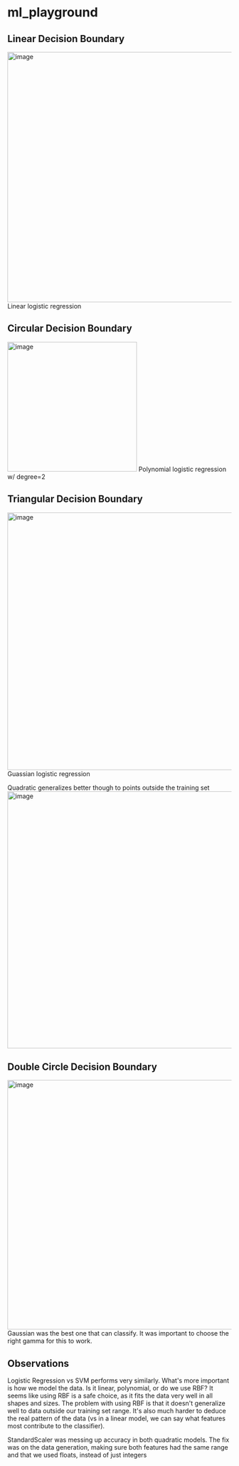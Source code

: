 # ml_playground
## Linear Decision Boundary

<img width="562" alt="image" src="https://user-images.githubusercontent.com/10254642/236076600-2cc3ab68-a1dd-4de7-bb25-a5a30e009e0f.png">
Linear logistic regression

## Circular Decision Boundary

<img width="291" alt="image" src="https://user-images.githubusercontent.com/10254642/236064122-d777a8ea-6b6c-4e3c-8005-515cc65ccb67.png">
Polynomial logistic regression w/ degree=2


## Triangular Decision Boundary

<img width="578" alt="image" src="https://user-images.githubusercontent.com/10254642/236077022-fbff4c53-32f6-4d5c-8262-29c41a221fa4.png">
Guassian logistic regression

Quadratic generalizes better though to points outside the training set
<img width="577" alt="image" src="https://user-images.githubusercontent.com/10254642/236077243-dfb84944-e597-47f7-972c-73c613c1a929.png">

## Double Circle Decision Boundary
<img width="560" alt="image" src="https://user-images.githubusercontent.com/10254642/236089913-e0a8434b-5f0f-4511-a8c0-3151c37d8b9a.png">
Gaussian was the best one that can classify. It was important to choose the right gamma for this to work. 

## Observations
Logistic Regression vs SVM performs very similarly. What's more important is how we model the data. Is it linear, polynomial, or do we use RBF? It seems like using RBF is a safe choice, as it fits the data very well in all shapes and sizes. The problem with using RBF is that it doesn't generalize well to data outside our training set range. It's also much harder to deduce the real pattern of the data (vs in a linear model, we can say what features most contribute to the classifier). 

StandardScaler was messing up accuracy in both quadratic models. The fix was on the data generation, making sure both features had the same 
range and that we used floats, instead of just integers

